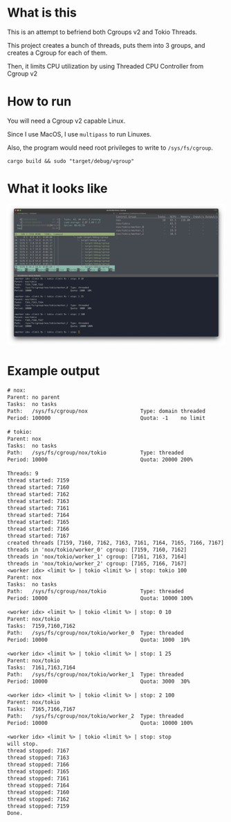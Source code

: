 # What is this

This is an attempt to befriend both Cgroups v2 and Tokio Threads.

This project creates a bunch of threads, puts them into 3 groups, and creates a Cgroup for each of them.

Then, it limits CPU utilization by using Threaded CPU Controller from Cgroup v2

# How to run

You will need a Cgroup v2 capable Linux.

Since I use MacOS, I use `multipass` to run Linuxes.

Also, the program would need root privileges to write to `/sys/fs/cgroup`.

```shell
cargo build && sudo "target/debug/vgroup"
```

# What it looks like

![screenshot_tri_console.png](images/screenshot_tri_console.png)

# Example output

```shell
# nox:
Parent: no parent
Tasks:  no tasks
Path:   /sys/fs/cgroup/nox                 Type: domain threaded
Period: 100000                             Quota: -1	no limit

# tokio:
Parent: nox
Tasks:  no tasks
Path:   /sys/fs/cgroup/nox/tokio           Type: threaded
Period: 10000                              Quota: 20000	200%

Threads: 9
thread started: 7159
thread started: 7160
thread started: 7162
thread started: 7163
thread started: 7161
thread started: 7164
thread started: 7165
thread started: 7166
thread started: 7167
created threads [7159, 7160, 7162, 7163, 7161, 7164, 7165, 7166, 7167]
threads in 'nox/tokio/worker_0' cgroup: [7159, 7160, 7162]
threads in 'nox/tokio/worker_1' cgroup: [7161, 7163, 7164]
threads in 'nox/tokio/worker_2' cgroup: [7165, 7166, 7167]
<worker idx> <limit %> | tokio <limit %> | stop: tokio 100
Parent: nox
Tasks:  no tasks
Path:   /sys/fs/cgroup/nox/tokio           Type: threaded
Period: 10000                              Quota: 10000	100%

<worker idx> <limit %> | tokio <limit %> | stop: 0 10
Parent: nox/tokio
Tasks:  7159,7160,7162
Path:   /sys/fs/cgroup/nox/tokio/worker_0  Type: threaded
Period: 10000                              Quota: 1000	10%

<worker idx> <limit %> | tokio <limit %> | stop: 1 25
Parent: nox/tokio
Tasks:  7161,7163,7164
Path:   /sys/fs/cgroup/nox/tokio/worker_1  Type: threaded
Period: 10000                              Quota: 3000	30%

<worker idx> <limit %> | tokio <limit %> | stop: 2 100
Parent: nox/tokio
Tasks:  7165,7166,7167
Path:   /sys/fs/cgroup/nox/tokio/worker_2  Type: threaded
Period: 10000                              Quota: 10000	100%

<worker idx> <limit %> | tokio <limit %> | stop: stop
will stop.
thread stopped: 7167
thread stopped: 7163
thread stopped: 7166
thread stopped: 7165
thread stopped: 7161
thread stopped: 7164
thread stopped: 7160
thread stopped: 7162
thread stopped: 7159
Done.
```